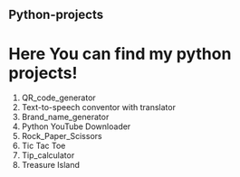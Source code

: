 ## Python-projects
# Here You can find my python projects!

1. QR_code_generator
2. Text-to-speech conventor with translator
3. Brand_name_generator
4. Python YouTube Downloader
5. Rock_Paper_Scissors
6. Tic Tac Toe
7. Tip_calculator
8. Treasure Island
